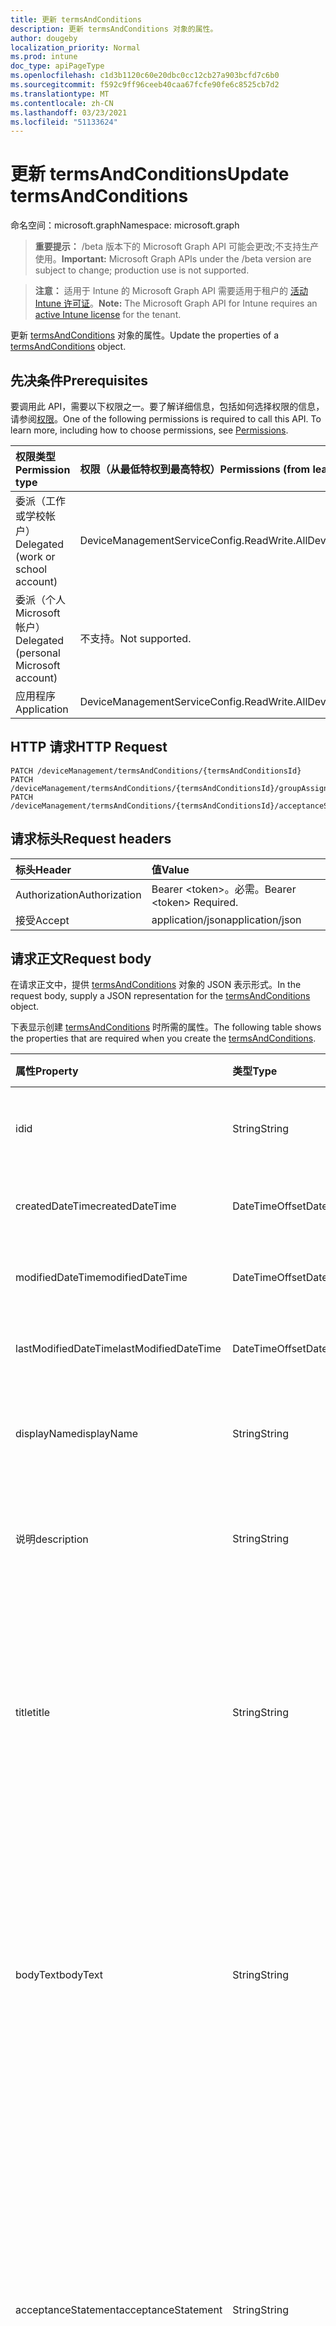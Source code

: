 ```yaml
---
title: 更新 termsAndConditions
description: 更新 termsAndConditions 对象的属性。
author: dougeby
localization_priority: Normal
ms.prod: intune
doc_type: apiPageType
ms.openlocfilehash: c1d3b1120c60e20dbc0cc12cb27a903bcfd7c6b0
ms.sourcegitcommit: f592c9ff96ceeb40caa67fcfe90fe6c8525cb7d2
ms.translationtype: MT
ms.contentlocale: zh-CN
ms.lasthandoff: 03/23/2021
ms.locfileid: "51133624"
---
```

# <a name="update-termsandconditions"></a><span data-ttu-id="035d5-103">更新 termsAndConditions</span><span class="sxs-lookup"><span data-stu-id="035d5-103">Update termsAndConditions</span></span>

<span data-ttu-id="035d5-104">命名空间：microsoft.graph</span><span class="sxs-lookup"><span data-stu-id="035d5-104">Namespace: microsoft.graph</span></span>

> <span data-ttu-id="035d5-105">**重要提示：** /beta 版本下的 Microsoft Graph API 可能会更改;不支持生产使用。</span><span class="sxs-lookup"><span data-stu-id="035d5-105">**Important:** Microsoft Graph APIs under the /beta version are subject to change; production use is not supported.</span></span>

> <span data-ttu-id="035d5-106">**注意：** 适用于 Intune 的 Microsoft Graph API 需要适用于租户的 [活动 Intune 许可证](https://go.microsoft.com/fwlink/?linkid=839381)。</span><span class="sxs-lookup"><span data-stu-id="035d5-106">**Note:** The Microsoft Graph API for Intune requires an [active Intune license](https://go.microsoft.com/fwlink/?linkid=839381) for the tenant.</span></span>

<span data-ttu-id="035d5-107">更新 [termsAndConditions](../resources/intune-companyterms-termsandconditions.md) 对象的属性。</span><span class="sxs-lookup"><span data-stu-id="035d5-107">Update the properties of a [termsAndConditions](../resources/intune-companyterms-termsandconditions.md) object.</span></span>

## <a name="prerequisites"></a><span data-ttu-id="035d5-108">先决条件</span><span class="sxs-lookup"><span data-stu-id="035d5-108">Prerequisites</span></span>
<span data-ttu-id="035d5-p101">要调用此 API，需要以下权限之一。要了解详细信息，包括如何选择权限的信息，请参阅[权限](/graph/permissions-reference)。</span><span class="sxs-lookup"><span data-stu-id="035d5-p101">One of the following permissions is required to call this API. To learn more, including how to choose permissions, see [Permissions](/graph/permissions-reference).</span></span>

|<span data-ttu-id="035d5-111">权限类型</span><span class="sxs-lookup"><span data-stu-id="035d5-111">Permission type</span></span>|<span data-ttu-id="035d5-112">权限（从最低特权到最高特权）</span><span class="sxs-lookup"><span data-stu-id="035d5-112">Permissions (from least to most privileged)</span></span>|
|:---|:---|
|<span data-ttu-id="035d5-113">委派（工作或学校帐户）</span><span class="sxs-lookup"><span data-stu-id="035d5-113">Delegated (work or school account)</span></span>|<span data-ttu-id="035d5-114">DeviceManagementServiceConfig.ReadWrite.All</span><span class="sxs-lookup"><span data-stu-id="035d5-114">DeviceManagementServiceConfig.ReadWrite.All</span></span>|
|<span data-ttu-id="035d5-115">委派（个人 Microsoft 帐户）</span><span class="sxs-lookup"><span data-stu-id="035d5-115">Delegated (personal Microsoft account)</span></span>|<span data-ttu-id="035d5-116">不支持。</span><span class="sxs-lookup"><span data-stu-id="035d5-116">Not supported.</span></span>|
|<span data-ttu-id="035d5-117">应用程序</span><span class="sxs-lookup"><span data-stu-id="035d5-117">Application</span></span>|<span data-ttu-id="035d5-118">DeviceManagementServiceConfig.ReadWrite.All</span><span class="sxs-lookup"><span data-stu-id="035d5-118">DeviceManagementServiceConfig.ReadWrite.All</span></span>|

## <a name="http-request"></a><span data-ttu-id="035d5-119">HTTP 请求</span><span class="sxs-lookup"><span data-stu-id="035d5-119">HTTP Request</span></span>
<!-- {
  "blockType": "ignored"
}
-->
``` http
PATCH /deviceManagement/termsAndConditions/{termsAndConditionsId}
PATCH /deviceManagement/termsAndConditions/{termsAndConditionsId}/groupAssignments/{termsAndConditionsGroupAssignmentId}/termsAndConditions
PATCH /deviceManagement/termsAndConditions/{termsAndConditionsId}/acceptanceStatuses/{termsAndConditionsAcceptanceStatusId}/termsAndConditions
```

## <a name="request-headers"></a><span data-ttu-id="035d5-120">请求标头</span><span class="sxs-lookup"><span data-stu-id="035d5-120">Request headers</span></span>
|<span data-ttu-id="035d5-121">标头</span><span class="sxs-lookup"><span data-stu-id="035d5-121">Header</span></span>|<span data-ttu-id="035d5-122">值</span><span class="sxs-lookup"><span data-stu-id="035d5-122">Value</span></span>|
|:---|:---|
|<span data-ttu-id="035d5-123">Authorization</span><span class="sxs-lookup"><span data-stu-id="035d5-123">Authorization</span></span>|<span data-ttu-id="035d5-124">Bearer &lt;token&gt;。必需。</span><span class="sxs-lookup"><span data-stu-id="035d5-124">Bearer &lt;token&gt; Required.</span></span>|
|<span data-ttu-id="035d5-125">接受</span><span class="sxs-lookup"><span data-stu-id="035d5-125">Accept</span></span>|<span data-ttu-id="035d5-126">application/json</span><span class="sxs-lookup"><span data-stu-id="035d5-126">application/json</span></span>|

## <a name="request-body"></a><span data-ttu-id="035d5-127">请求正文</span><span class="sxs-lookup"><span data-stu-id="035d5-127">Request body</span></span>
<span data-ttu-id="035d5-128">在请求正文中，提供 [termsAndConditions](../resources/intune-companyterms-termsandconditions.md) 对象的 JSON 表示形式。</span><span class="sxs-lookup"><span data-stu-id="035d5-128">In the request body, supply a JSON representation for the [termsAndConditions](../resources/intune-companyterms-termsandconditions.md) object.</span></span>

<span data-ttu-id="035d5-129">下表显示创建 [termsAndConditions](../resources/intune-companyterms-termsandconditions.md) 时所需的属性。</span><span class="sxs-lookup"><span data-stu-id="035d5-129">The following table shows the properties that are required when you create the [termsAndConditions](../resources/intune-companyterms-termsandconditions.md).</span></span>

|<span data-ttu-id="035d5-130">属性</span><span class="sxs-lookup"><span data-stu-id="035d5-130">Property</span></span>|<span data-ttu-id="035d5-131">类型</span><span class="sxs-lookup"><span data-stu-id="035d5-131">Type</span></span>|<span data-ttu-id="035d5-132">说明</span><span class="sxs-lookup"><span data-stu-id="035d5-132">Description</span></span>|
|:---|:---|:---|
|<span data-ttu-id="035d5-133">id</span><span class="sxs-lookup"><span data-stu-id="035d5-133">id</span></span>|<span data-ttu-id="035d5-134">String</span><span class="sxs-lookup"><span data-stu-id="035d5-134">String</span></span>|<span data-ttu-id="035d5-135">T&C 策略的唯一标识符。</span><span class="sxs-lookup"><span data-stu-id="035d5-135">Unique identifier of the T&C policy.</span></span>|
|<span data-ttu-id="035d5-136">createdDateTime</span><span class="sxs-lookup"><span data-stu-id="035d5-136">createdDateTime</span></span>|<span data-ttu-id="035d5-137">DateTimeOffset</span><span class="sxs-lookup"><span data-stu-id="035d5-137">DateTimeOffset</span></span>|<span data-ttu-id="035d5-138">创建对象的日期/时间。</span><span class="sxs-lookup"><span data-stu-id="035d5-138">DateTime the object was created.</span></span>|
|<span data-ttu-id="035d5-139">modifiedDateTime</span><span class="sxs-lookup"><span data-stu-id="035d5-139">modifiedDateTime</span></span>|<span data-ttu-id="035d5-140">DateTimeOffset</span><span class="sxs-lookup"><span data-stu-id="035d5-140">DateTimeOffset</span></span>|<span data-ttu-id="035d5-141">上次修改对象的日期/时间。</span><span class="sxs-lookup"><span data-stu-id="035d5-141">DateTime the object was last modified.</span></span>|
|<span data-ttu-id="035d5-142">lastModifiedDateTime</span><span class="sxs-lookup"><span data-stu-id="035d5-142">lastModifiedDateTime</span></span>|<span data-ttu-id="035d5-143">DateTimeOffset</span><span class="sxs-lookup"><span data-stu-id="035d5-143">DateTimeOffset</span></span>|<span data-ttu-id="035d5-144">上次修改对象的日期/时间。</span><span class="sxs-lookup"><span data-stu-id="035d5-144">DateTime the object was last modified.</span></span>|
|<span data-ttu-id="035d5-145">displayName</span><span class="sxs-lookup"><span data-stu-id="035d5-145">displayName</span></span>|<span data-ttu-id="035d5-146">String</span><span class="sxs-lookup"><span data-stu-id="035d5-146">String</span></span>|<span data-ttu-id="035d5-147">管理员提供的 T&C 策略名称。</span><span class="sxs-lookup"><span data-stu-id="035d5-147">Administrator-supplied name for the T&C policy.</span></span> |
|<span data-ttu-id="035d5-148">说明</span><span class="sxs-lookup"><span data-stu-id="035d5-148">description</span></span>|<span data-ttu-id="035d5-149">String</span><span class="sxs-lookup"><span data-stu-id="035d5-149">String</span></span>|<span data-ttu-id="035d5-150">管理员提供的 T&C 策略描述。</span><span class="sxs-lookup"><span data-stu-id="035d5-150">Administrator-supplied description of the T&C policy.</span></span>|
|<span data-ttu-id="035d5-151">title</span><span class="sxs-lookup"><span data-stu-id="035d5-151">title</span></span>|<span data-ttu-id="035d5-152">String</span><span class="sxs-lookup"><span data-stu-id="035d5-152">String</span></span>|<span data-ttu-id="035d5-153">管理员提供的条款和条件标题。</span><span class="sxs-lookup"><span data-stu-id="035d5-153">Administrator-supplied title of the terms and conditions.</span></span> <span data-ttu-id="035d5-154">这会向用户显示，提示用户接受 T&C 策略。</span><span class="sxs-lookup"><span data-stu-id="035d5-154">This is shown to the user on prompts to accept the T&C policy.</span></span>|
|<span data-ttu-id="035d5-155">bodyText</span><span class="sxs-lookup"><span data-stu-id="035d5-155">bodyText</span></span>|<span data-ttu-id="035d5-156">String</span><span class="sxs-lookup"><span data-stu-id="035d5-156">String</span></span>|<span data-ttu-id="035d5-157">管理员提供的条款和条件正文文本，通常为条款本身。</span><span class="sxs-lookup"><span data-stu-id="035d5-157">Administrator-supplied body text of the terms and conditions, typically the terms themselves.</span></span> <span data-ttu-id="035d5-158">这会向用户显示，提示用户接受 T&C 策略。</span><span class="sxs-lookup"><span data-stu-id="035d5-158">This is shown to the user on prompts to accept the T&C policy.</span></span>|
|<span data-ttu-id="035d5-159">acceptanceStatement</span><span class="sxs-lookup"><span data-stu-id="035d5-159">acceptanceStatement</span></span>|<span data-ttu-id="035d5-160">String</span><span class="sxs-lookup"><span data-stu-id="035d5-160">String</span></span>|<span data-ttu-id="035d5-161">管理员提供的条款和条件说明，通常会说明接受 T&C 策略中陈述的条款和条件意味着什么。</span><span class="sxs-lookup"><span data-stu-id="035d5-161">Administrator-supplied explanation of the terms and conditions, typically describing what it means to accept the terms and conditions set out in the T&C policy.</span></span> <span data-ttu-id="035d5-162">这会向用户显示，提示用户接受 T&C 策略。</span><span class="sxs-lookup"><span data-stu-id="035d5-162">This is shown to the user on prompts to accept the T&C policy.</span></span>|
|<span data-ttu-id="035d5-163">version</span><span class="sxs-lookup"><span data-stu-id="035d5-163">version</span></span>|<span data-ttu-id="035d5-164">Int32</span><span class="sxs-lookup"><span data-stu-id="035d5-164">Int32</span></span>|<span data-ttu-id="035d5-165">指示当前条款版本的整数。</span><span class="sxs-lookup"><span data-stu-id="035d5-165">Integer indicating the current version of the terms.</span></span> <span data-ttu-id="035d5-166">当管理员对条款进行更改，并希望要求用户重新接受修改的 T&C 策略时会递增。</span><span class="sxs-lookup"><span data-stu-id="035d5-166">Incremented when an administrator makes a change to the terms and wishes to require users to re-accept the modified T&C policy.</span></span>|
|<span data-ttu-id="035d5-167">roleScopeTagIds</span><span class="sxs-lookup"><span data-stu-id="035d5-167">roleScopeTagIds</span></span>|<span data-ttu-id="035d5-168">String collection</span><span class="sxs-lookup"><span data-stu-id="035d5-168">String collection</span></span>|<span data-ttu-id="035d5-169">此实体实例的范围标记列表。</span><span class="sxs-lookup"><span data-stu-id="035d5-169">List of Scope Tags for this Entity instance.</span></span>|



## <a name="response"></a><span data-ttu-id="035d5-170">响应</span><span class="sxs-lookup"><span data-stu-id="035d5-170">Response</span></span>
<span data-ttu-id="035d5-171">如果成功，此方法在响应正文中返回 `200 OK` 响应代码和更新的 [termsAndConditions](../resources/intune-companyterms-termsandconditions.md) 对象。</span><span class="sxs-lookup"><span data-stu-id="035d5-171">If successful, this method returns a `200 OK` response code and an updated [termsAndConditions](../resources/intune-companyterms-termsandconditions.md) object in the response body.</span></span>

## <a name="example"></a><span data-ttu-id="035d5-172">示例</span><span class="sxs-lookup"><span data-stu-id="035d5-172">Example</span></span>

### <a name="request"></a><span data-ttu-id="035d5-173">请求</span><span class="sxs-lookup"><span data-stu-id="035d5-173">Request</span></span>
<span data-ttu-id="035d5-174">下面是一个请求示例。</span><span class="sxs-lookup"><span data-stu-id="035d5-174">Here is an example of the request.</span></span>
``` http
PATCH https://graph.microsoft.com/beta/deviceManagement/termsAndConditions/{termsAndConditionsId}
Content-type: application/json
Content-length: 335

{
  "@odata.type": "#microsoft.graph.termsAndConditions",
  "displayName": "Display Name value",
  "description": "Description value",
  "title": "Title value",
  "bodyText": "Body Text value",
  "acceptanceStatement": "Acceptance Statement value",
  "version": 7,
  "roleScopeTagIds": [
    "Role Scope Tag Ids value"
  ]
}
```

### <a name="response"></a><span data-ttu-id="035d5-175">响应</span><span class="sxs-lookup"><span data-stu-id="035d5-175">Response</span></span>
<span data-ttu-id="035d5-p106">下面是一个响应示例。注意：为了简单起见，可能会将此处所示的响应对象截断。将从实际调用中返回所有属性。</span><span class="sxs-lookup"><span data-stu-id="035d5-p106">Here is an example of the response. Note: The response object shown here may be truncated for brevity. All of the properties will be returned from an actual call.</span></span>
``` http
HTTP/1.1 200 OK
Content-Type: application/json
Content-Length: 567

{
  "@odata.type": "#microsoft.graph.termsAndConditions",
  "id": "eefc80cf-80cf-eefc-cf80-fceecf80fcee",
  "createdDateTime": "2017-01-01T00:02:43.5775965-08:00",
  "modifiedDateTime": "2017-01-01T00:00:22.8983556-08:00",
  "lastModifiedDateTime": "2017-01-01T00:00:35.1329464-08:00",
  "displayName": "Display Name value",
  "description": "Description value",
  "title": "Title value",
  "bodyText": "Body Text value",
  "acceptanceStatement": "Acceptance Statement value",
  "version": 7,
  "roleScopeTagIds": [
    "Role Scope Tag Ids value"
  ]
}
```




